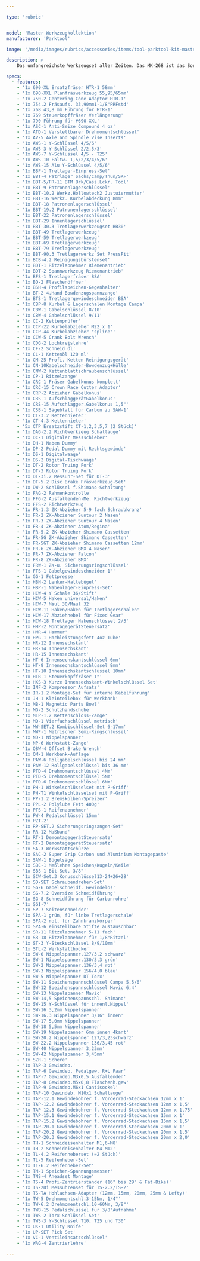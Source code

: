 ```yaml
---

type: 'rubric'


model: 'Master Werkzeugkollektion'
manufacturer: 'Parktool'

image: '/media/images/rubrics/accessories/items/tool-parktool-kit-mastertool268.png'

description: >
    Das umfangreichste Werkzeugset aller Zeiten. Das MK-268 ist das Sortiment für den Profi und bietet die perfekte Grundlage für die Ausstattung einer Fahrradwerkstatt.

specs:
  - features:
    - '1x 690-XL Ersatzfräser HTR-1 58mm'     
    - '1x 690-XXL Planfräswerkzeug 55,95/65mm'
    - '1x 750.2 Centering Cone Adaptor HTR-1'
    - '1x 754.2 Fräsaufs. 33,90mm1-1/8"PRFstd'
    - '1x 768 43,8 mm Führung for HTR-1'
    - '1x 769 Steuerkopffräser Verlängerung'  
    - '1x 790 Führung für #690-XXL'           
    - '1x ASC-1 Anti-Seize Compound 4 oz'
    - '1x ATD-1 Verstellbarer Drehmomentschlüssel'
    - '1x AV-5 Axle and Spindle Vise Inserts'
    - '1x AWS-1 Y-Schlüssel 4/5/6'            
    - '1x AWS-3 Y-Schlüssel 2/2,5/3'
    - '1x AWS-7 Y-Schlüssel 4/5 - T25'
    - '1x AWS-10 Faltw. 1,5/2/3/4/5/6'        
    - '1x AWS-15 Alu Y-Schlüssel 4/5/6'   
    - '1x BBP-1 Tretlager-Einpress-Set'          
    - '1x BBT-4 Patrlager Sachs/Camp/Thun/SKF'
    - '1x BBT-5/FR-11 BTM Brk/Cass.Lckr. Tool'     
    - '1x BBT-9 Patronenlagerschlüssel'
    - '1x BBT-10.2 Werkz.Hollowtech2 Justuiermutter'
    - '1x BBT-16 Werkz. Kurbelabdeckung 8mm'
    - '1x BBT-18 Patronenlagerschlüssel'
    - '1x BBT-19.2 Patronenlagerschlüssel'    
    - '1x BBT-22 Patronenlagerschlüssel'
    - '1x BBT-29 Innenlagerschlüssel'         
    - '1x BBT-30.3 Tretlagerwerkzeugset BB30'
    - '1x BBT-49 Tretlagerwerkzeug'           
    - '1x BBT-59 Tretlagerwerkzeug'           
    - '1x BBT-69 Tretlagerwerkzeug'
    - '1x BBT-79 Tretlagerwerkzeug'
    - '1x BBT-90.3 Tretlagerwerkz Set PressFit'
    - '1x BCB-4.2 Reinigungsbürstenset'       
    - '1x BDT-1 Ritzelabnehmer Riemenantrieb'
    - '1x BDT-2 Spannwerkzeug Riemenantrieb'
    - '1x BFS-1 Tretlagerfräser BSA'
    - '1x BO-2 Flaschenöffner'
    - '1x BSH-4 Profilspeichen-Gegenhalter'
    - '1x BT-2 4.Hand Bowdenzugspannzange'
    - '1x BTS-1 Tretlagergewindeschneider BSA'
    - '1x CBP-8 Kurbel & Lagerschalen Montage Campa'
    - '1x CBW-1 Gabelschlüssel 8/10'
    - '1x CBW-4 Gabelschlüssel 9/11'
    - '1x CC-2 Kettenprüfer'
    - '1x CCP-22 Kurbelabzieher M22 x 1'      
    - '1x CCP-44 Kurbelabzieher "spline"'     
    - '1x CCW-5 Crank Bolt Wrench'            
    - '1x CDG-2 Lochkreislehre'               
    - '1x CF-2 Schneid Öl'
    - '1x CL-1 Kettenöl 120 ml'
    - '1x CM-25 Profi. Ketten-Reinigungsgerät'
    - '1x CN-10Kabelschneider-Bowdenzug+Hülle'
    - '1x CNW-2 Kettenblattschraubenschlüssel'
    - '1x CP-1 Ritzelzange'                   
    - '1x CRC-1 Fräser Gabelkonus komplett'   
    - '1x CRC-15 Crown Race Cutter Adaptor'   
    - '1x CRP-2 Abzieher Gabelkonus'          
    - '1x CRS-1 AufschlaggerätGabelkonus'    
    - '1x CRS-15 Aufschlagger.Gabelkonus 1,5"'
    - '1x CSB-1 Sägeblatt für Carbon zu SAW-1'
    - '1x CT-3.2 Kettennieter'                
    - '1x CT-4.3 Kettennieter'                
    - '5x CTP Ersatzstift CT-1,2,3,5,7 (2 Stück)'
    - '1x DAG-2.2 Richtwerkzeug Schaltauge'   
    - '1x DC-1 Digitaler Messschieber'        
    - '1x DH-1 Naben Dummy'                                     
    - '1x DP-2 Pedal Dummy mit Rechtsgewinde'
    - '1x DS-1 Digitalwaage'                  
    - '1x DS-2 Digital-Tischwaage'            
    - '1x DT-2 Rotor Truing Fork'             
    - '1x DT-3 Rotor Truing Fork'
    - '1x DT-3i.2 Messuhr-Set für DT-3'             
    - '1x DT-5.2 Disc Brake Fräswerkzeug-Set'
    - '1x DW-2 Schlüssel f.Shimano-Schaltung'
    - '1x FAG-2 Rahmenkontrolle'              
    - '1x FFG-2 Ausfallenden-Me. Richtwerkzeug'
    - '1x FFS-2 Richtwerkzeug'                
    - '1x FR-1.3 ZK-Abzieher 5-9 fach Schraubkranz'
    - '1x FR-2 ZK-Abzieher Suntour 2 Nasen'   
    - '1x FR-3 ZK-Abzieher Suntour 4 Nasen'   
    - '1x FR-4 ZK-Abzieher Atom/Regina'       
    - '1x FR-5.2 ZK-Abzieher Shimano Cassetten'   
    - '1x FR-5G ZK-Abzieher Shimano Cassetten'  
    - '1x FR-5GT ZK-Abzieher Shimano Cassetten 12mm'
    - '1x FR-6 ZK-Abzieher BMX 4 Nasen'       
    - '1x FR-7 ZK-Abzieher Falcon'            
    - '1x FR-8 ZK-Abzieher BMX'               
    - '1x FRW-1 ZK-u. Sicherungsringschlüssel'
    - '1x FTS-1 Gabelgewindeschneider 1"'
    - '1x GG-1 Fettpresse'     
    - '1x HBH-2 Lenker-Haltebügel'            
    - '1x HBP-1 Nabenlager-Einpress-Set'      
    - '1x HCW-4 Y Schale 36/Stift'
    - '1x HCW-5 Haken universal/Haken' 
    - '1x HCW-7 Maul 30/Maul 32'          
    - '1x HCW-11 Haken/Haken für Tretlagerschalen'
    - '1x HCW-17 Abziehhebel für Fixed Gear'  
    - '1x HCW-18 Tretlager Hakenschlüssel 2/3'       
    - '1x HHP-2 MontagegerätSteuersatz'      
    - '1x HMR-4 Hammer'                       
    - '1x HPG-1 Hochleistungsfett 4oz Tube'
    - '1x HR-12 Innensechskant'               
    - '1x HR-14 Innensechskant'               
    - '1x HR-15 Innensechskant'
    - '1x HT-6 Innensechskantschlüssel 6mm'              
    - '1x HT-8 Innensechskantschlüssel 8mm'
    - '1x HT-10 Innensechskantschlüssel 10mm'
    - '1x HTR-1 Steuerkopffräser 1"'     
    - '1x HXS-3 Kurze Innensechskant-Winkelschlüssel Set' 
    - '1x INF-2 Kompressor Aufsatz'           
    - '1x IR-1.2 Montage-Set für interne Kabelführung'
    - '1x JH-1 Kleinteilebox für Werkbank'    
    - '1x MB-1 Magnetic Parts Bowl'
    - '1x MG-2 Schutzhandschuhe'   
    - '1x MLP-1.2 Kettenschloss-Zange'        
    - '1x MQ-1 Vierfachschlüssel metrisch'    
    - '1x MW-SET.2 Kombischlüssel-Set 6-17mm'
    - '1x MWF-1 Metrischer Semi-Ringschlüssel'
    - '1x ND-1 Nippelspanner'                 
    - '1x NP-6 Werkstatt-Zange'              
    - '1x OBW-4 Offset Brake Wrench'          
    - '1x OM-1 Werkbank-Auflage'              
    - '1x PAW-6 Rollgabelschlüssel bis 24 mm'
    - '1x PAW-12 Rollgabelschlüssel bis 36 mm'
    - '1x PTD-4 Drehmomentschlüssel 4Nm'      
    - '1x PTD-5 Drehmomentschlüssel 5Nm'      
    - '1x PTD-6 Drehmomentschlüssel 6Nm'
    - '1x PH-1 Winkelschlüsselset mit P-Griff'
    - '1x PH-T1 Winkelschlüsselset mit P-Griff'
    - '1x PP-1.2 Bremskolben-Spreizer'        
    - '1x PPL-2 Polylube Fett 400g'
    - '1x PTS-1 Reifenabnehmer'               
    - '1x PW-4 Pedalschlüssel 15mm' 
    - '1x PZT-2'          
    - '1x RP-SET.2 Sicherungsringzangen-Set'  
    - '1x RR-12 Maßband'                      
    - '1x RT-1 DemontagegerätSteuersatz'     
    - '1x RT-2 DemontagegerätSteuersatz'     
    - '1x SA-3 Werkstattschürze'              
    - '1x SAC-2 Super Grip Carbon und Aluminium Montagepaste'
    - '1x SAW-1 Bügelsäge'                    
    - '1x SBC-1 Meßlehre Speichen/Kugeln/Keile'
    - '1x SBS-1 Bit-Set, 3/8"'                
    - '1x SCW-Set.3 Konusschlüssel13-24+26+28'
    - '1x SD-SET Schraubendreher-Set'         
    - '1x SG-6 Gabelschneidf. Gewindelos'     
    - '1x SG-7.2 Oversize Schneidführung'     
    - '1x SG-8 Schneidführung für Carbonrohre'
    - '1x SGI-7'
    - '1x SP-7 Seitenschneider'               
    - '1x SPA-1 grün, für linke Tretlagerschale'
    - '1x SPA-2 rot, für Zahnkranzkörper'     
    - '1x SPA-6 einstellbare Stifte austauschbar'
    - '1x SR-11 Ritzelabnehmer 5-11 fach'     
    - '1x SR-18 Ritzelabnehmer für 1/8"Ritzel'
    - '1x ST-3 Y-Steckschlüssel 8/9/10mm'     
    - '1x STL-2 Werkstatthocker'            
    - '1x SW-0 Nippelspanner.127/3,2 schwarz'
    - '1x SW-1 Nippelspanner.130/3,3 grün' 
    - '1x SW-2 Nippelspanner.136/3,4 rot'
    - '1x SW-3 Nippelspanner 156/4,0 blau'
    - '1x SW-5 Nippelspanner DT Torx'      
    - '1x SW-11 Speichenspannschlüssel Campa 5.5/6'
    - '1x SW-12 Speichenspannschlüssel Mavic 6,4'
    - '1x SW-13 Nippelspanner Mavic'          
    - '1x SW-14,5 Speichenspannschl. Shimano'
    - '1x SW-15 Y-Schlüssel für innenl.Nippel'
    - '1x SW-16 3,2mm Nippelspanner'          
    - '1x SW-16.3 Nippelspanner 3/16" innen'  
    - '1x SW-17 5,0mm Nippelspanner'          
    - '1x SW-18 5,5mm Nippelspanner'          
    - '1x SW-19 Nippelspanner 6mm innen 4kant'
    - '1x SW-20.2 Nippelspanner 127/3,23schwarz'
    - '1x SW-22.2 Nippelspanner 136/3,45 rot'
    - '1x SW-40 Nippelspanner 3,23mm'         
    - '1x SW-42 Nippelspanner 3,45mm'         
    - '1x SZR-1 Schere'                       
    - '1x TAP-3 Gewindeb.'                
    - '1x TAP-6 Gewindeb. Pedalgew. R+L Paar'
    - '1x TAP-7 Gewindeb.M3x0,5 Ausfallenden'
    - '1x TAP-8 Gewindeb.M5x0,8 Flaschenh.gew'
    - '1x TAP-9 Gewindeb.M6x1 Cantisockel'    
    - '1x TAP-10 Gewindeb. M10x1 Schaltauge'
    - '1x TAP-12.1 Gewindebohrer f. Vorderrad-Steckachsen 12mm x 1'
    - '1x TAP-12.2 Gewindebohrer f. Vorderrad-Steckachsen 12mm x 1,5'
    - '1x TAP-12.3 Gewindebohrer f. Vorderrad-Steckachsen 12mm x 1,75'
    - '1x TAP-15.1 Gewindebohrer f. Vorderrad-Steckachsen 15mm x 1'
    - '1x TAP-15.2 Gewindebohrer f. Vorderrad-Steckachsen 15mm x 1,5'
    - '1x TAP-20.1 Gewindebohrer f. Vorderrad-Steckachsen 20mm x 1'
    - '1x TAP-20.2 Gewindebohrer f. Vorderrad-Steckachsen 20mm x 1,5'
    - '1x TAP-20.3 Gewindebohrer f. Vorderrad-Steckachsen 20mm x 2,0'
    - '1x TH-1 Schneideisenhalter M1,6-M8'    
    - '1x TH-2 Schneideisenhalter M4-M12'     
    - '1x TL-4.2 Reifenheberset (=2 Stück)'  
    - '1x TL-5 Reifenheber-Set'               
    - '1x TL-6.2 Reifenheber-Set'             
    - '1x TM-1 Speichen-Spannungsmesser'      
    - '1x TNS-4 Aheadset Montage'
    - '1x TS-4 Profi-Zentrierständer (16" bis 29" & Fat-Bike)'                            
    - '1x TS-2Di Messuhrenset für TS-2.2/TS-2'
    - '1x TS-TA Hohlachsen-Adapter (12mm, 15mm, 20mm, 25mm & Lefty)'            
    - '1x TW-5 Drehmomentschl.3-15Nm, 1/4"'   
    - '1x TW-6.2 Drehmomentschl.10-60Nm, 3/8"'  
    - '1x TWB-15 Pedalschlüssel für 3/8"Aufnahme'
    - '1x TWS-2 Torx Schlüssel Set'           
    - '1x TWS-3 Y-Schlüssel T10, T25 und T30'
    - '1x UK-1 Utility Knife'                 
    - '1x UP-SET Pick Set'                    
    - '1x VC-1 Ventileinsatzschlüssel'        
    - '1x WAG-4 Zentrierlehre'   

---
```

